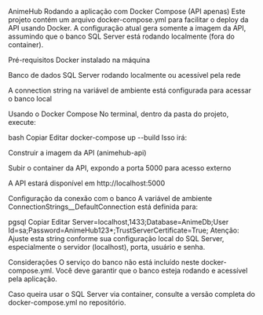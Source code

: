 AnimeHub
Rodando a aplicação com Docker Compose (API apenas)
Este projeto contém um arquivo docker-compose.yml para facilitar o deploy da API usando Docker. A configuração atual gera somente a imagem da API, assumindo que o banco SQL Server está rodando localmente (fora do container).

Pré-requisitos
Docker instalado na máquina

Banco de dados SQL Server rodando localmente ou acessível pela rede

A connection string na variável de ambiente está configurada para acessar o banco local

Usando o Docker Compose
No terminal, dentro da pasta do projeto, execute:

bash
Copiar
Editar
docker-compose up --build
Isso irá:

Construir a imagem da API (animehub-api)

Subir o container da API, expondo a porta 5000 para acesso externo

A API estará disponível em http://localhost:5000

Configuração da conexão com o banco
A variável de ambiente ConnectionStrings__DefaultConnection está definida para:

pgsql
Copiar
Editar
Server=localhost,1433;Database=AnimeDb;User Id=sa;Password=AnimeHub123*;TrustServerCertificate=True;
Atenção: Ajuste esta string conforme sua configuração local do SQL Server, especialmente o servidor (localhost), porta, usuário e senha.

Considerações
O serviço do banco não está incluído neste docker-compose.yml. Você deve garantir que o banco esteja rodando e acessível pela aplicação.

Caso queira usar o SQL Server via container, consulte a versão completa do docker-compose.yml no repositório.
